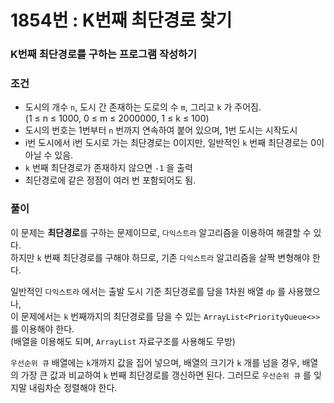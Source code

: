 # 1854번 : K번째 최단경로 찾기
### K번째 최단경로를 구하는 프로그램 작성하기
### 조건
-  도시의 개수 `n`, 도시 간 존재하는 도로의 수 `m`, 그리고 `k` 가 주어짐.  
(1 ≤ n ≤ 1000, 0 ≤ m ≤ 2000000, 1 ≤ k ≤ 100)
- 도시의 번호는 1번부터 `n` 번까지 연속하여 붙어 있으며, 1번 도시는 시작도시
- i번 도시에서 i번 도시로 가는 최단경로는 0이지만, 일반적인 `k` 번째 최단경로는 0이 아닐 수 있음.
- `k` 번째 최단경로가 존재하지 않으면 `-1` 을 출력
- 최단경로에 같은 정점이 여러 번 포함되어도 됨.
### 풀이
이 문제는 **최단경로**를 구하는 문제이므로, `다익스트라` 알고리즘을 이용하여 해결할 수 있다.  
하지만 `k` 번째 최단경로를 구해야 하므로, 기존 `다익스트라` 알고리즘을 살짝 변형해야 한다.  

일반적인 `다익스트라` 에서는 출발 도시 기준 최단경로를 담을 1차원 배열 `dp` 를 사용했으나,  
이 문제에서는 `k` 번째까지의 최단경로를 담을 수 있는 `ArrayList<PriorityQueue<>>` 를 이용해야 한다.  
(배열을 이용해도 되며, `ArrayList` 자료구조를 사용해도 무방)  

`우선순위 큐` 배열에는 `k`개까지 값을 집어 넣으며, 배열의 크기가 `k` 개를 넘을 경우, 배열의 가장 큰 값과 비교하여 `k` 번째 최단경로를 갱신하면 된다. 그러므로 `우선순위 큐` 를 잊지말 내림차순 정렬해야 한다.
